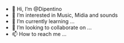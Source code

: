 - 👋 Hi, I’m @Dipentino
- 👀 I’m interested in Music, Midia and sounds
- 🌱 I’m currently learning ...
- 💞️ I’m looking to collaborate on ...
- 📫 How to reach me ...

<!---
Dipentino/Dipentino is a ✨ special ✨ repository because its `README.md` (this file) appears on your GitHub profile.
You can click the Preview link to take a look at your changes.
--->
